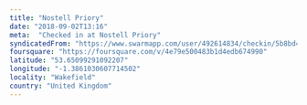 ```yaml
---
title: "Nostell Priory"
date: "2018-09-02T13:16"
meta:  "Checked in at Nostell Priory"
syndicatedFrom: "https://www.swarmapp.com/user/492614834/checkin/5b8bd4a386f4cc002ca6fcd1"
foursquare: "https://foursquare.com/v/4e79e500483b1d4edb674990"
latitude: "53.65099291092207"
longitude: "-1.3861030607714502"
locality: "Wakefield"
country: "United Kingdom"
---
```


